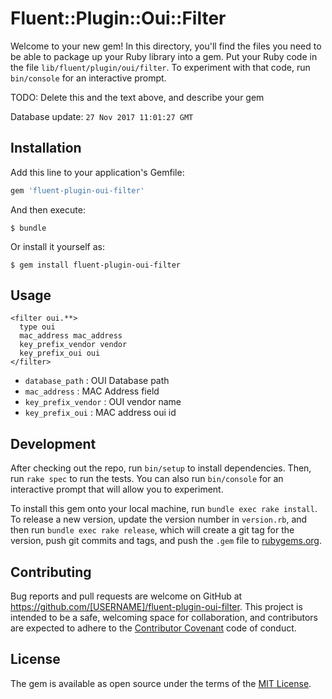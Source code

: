 # Fluent::Plugin::Oui::Filter

Welcome to your new gem! In this directory, you'll find the files you need to be able to package up your Ruby library into a gem. Put your Ruby code in the file `lib/fluent/plugin/oui/filter`. To experiment with that code, run `bin/console` for an interactive prompt.

TODO: Delete this and the text above, and describe your gem

Database update: `27 Nov 2017 11:01:27 GMT`

## Installation

Add this line to your application's Gemfile:

```ruby
gem 'fluent-plugin-oui-filter'
```

And then execute:

    $ bundle

Or install it yourself as:

    $ gem install fluent-plugin-oui-filter

## Usage

```
<filter oui.**>
  type oui
  mac_address mac_address
  key_prefix_vendor vendor
  key_prefix_oui oui
</filter>
```
+ `database_path` : OUI Database path
+ `mac_address` : MAC Address field
+ `key_prefix_vendor` : OUI vendor name
+ `key_prefix_oui` : MAC address oui id

## Development

After checking out the repo, run `bin/setup` to install dependencies. Then, run `rake spec` to run the tests. You can also run `bin/console` for an interactive prompt that will allow you to experiment.

To install this gem onto your local machine, run `bundle exec rake install`. To release a new version, update the version number in `version.rb`, and then run `bundle exec rake release`, which will create a git tag for the version, push git commits and tags, and push the `.gem` file to [rubygems.org](https://rubygems.org).

## Contributing

Bug reports and pull requests are welcome on GitHub at https://github.com/[USERNAME]/fluent-plugin-oui-filter. This project is intended to be a safe, welcoming space for collaboration, and contributors are expected to adhere to the [Contributor Covenant](http://contributor-covenant.org) code of conduct.


## License

The gem is available as open source under the terms of the [MIT License](http://opensource.org/licenses/MIT).

